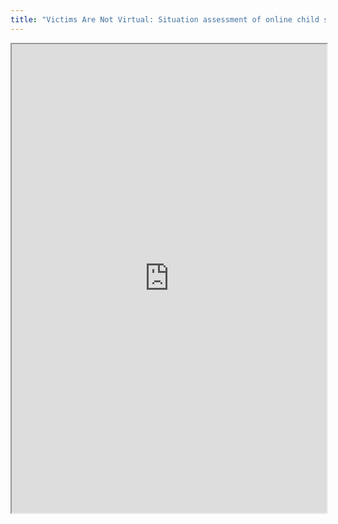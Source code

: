 ```yaml
---
title: "Victims Are Not Virtual: Situation assessment of online child sexual exploitation in South Asia"
---
```



<iframe height="750" width="100%" src="https://ewelton.github.io/ktest/wiki.html#Victims%20Are%20Not%20Virtual:%20Situation%20assessment%20of%20online%20child%20sexual%20exploitation%20in%20South%20Asia"></iframe>
